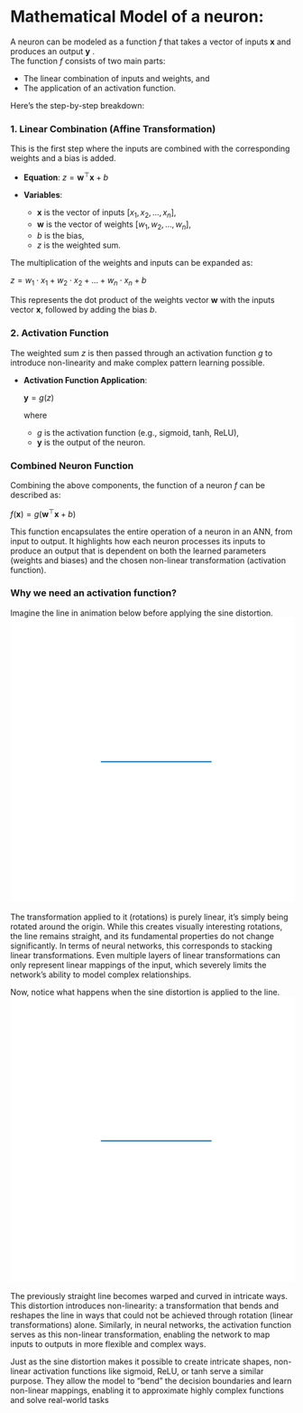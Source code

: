# Mathematical Model of a neuron:

A neuron can be modeled as a function  $f$  that takes a vector of inputs  $\mathbf{x}$  and produces an output  $\mathbf{y}$ . <br>
The function  $f$ consists of two main parts: 
 - The linear combination of inputs and weights, and 
 - The application of an activation function. 
 
Here’s the step-by-step breakdown:

### 1. Linear Combination (Affine Transformation)

This is the first step where the inputs are combined with the corresponding weights and a bias is added.

- **Equation**: 
$z = \mathbf{w}^\top \mathbf{x} + b$

- **Variables**:
    - $\mathbf{x}$ is the vector of inputs $[x_1, x_2, \ldots, x_n]$,
    - $\mathbf{w}$ is the vector of weights $[w_1, w_2, \ldots, w_n]$,
    - $b$ is the bias,
    - $z$ is the weighted sum.

The multiplication of the weights and inputs can be expanded as:

$z = w_1 \cdot x_1 + w_2 \cdot x_2 + \ldots + w_n \cdot x_n + b$

This represents the dot product of the weights vector $\mathbf{w}$ with the inputs vector $\mathbf{x}$, followed by adding the bias $b$.

### 2. Activation Function

The weighted sum $z$ is then passed through an activation function $g$ to introduce non-linearity and make complex pattern learning possible.

- **Activation Function Application**:  

  $\mathbf{y} = g(z)$

  where
  - $g$ is the activation function (e.g., sigmoid, tanh, ReLU),
  - $\mathbf{y}$ is the output of the neuron.

### Combined Neuron Function

Combining the above components, the function of a neuron $f$ can be described as:

$f(\mathbf{x}) = g(\mathbf{w}^\top \mathbf{x} + b)$

This function encapsulates the entire operation of a neuron in an ANN, from input to output. It highlights how each neuron processes its inputs to produce an output that is dependent on both the learned parameters (weights and biases) and the chosen non-linear transformation (activation function).


### Why we need an activation function?

Imagine the line in animation below before applying the sine distortion. 
![alt text](images/rotation_without_sine_distortion.gif)

The transformation applied to it (rotations) is purely linear, it’s simply being rotated around the origin. While this creates visually interesting rotations, the line remains straight, and its fundamental properties do not change significantly. In terms of neural networks, this corresponds to stacking linear transformations. Even multiple layers of linear transformations can only represent linear mappings of the input, which severely limits the network’s ability to model complex relationships.



Now, notice what happens when the sine distortion is applied to the line. 
![alt text](images/rotation_sine_distortion.gif)

The previously straight line becomes warped and curved in intricate ways. This distortion introduces non-linearity: a transformation that bends and reshapes the line in ways that could not be achieved through rotation (linear transformations) alone. Similarly, in neural networks, the activation function serves as this non-linear transformation, enabling the network to map inputs to outputs in more flexible and complex ways.

Just as the sine distortion makes it possible to create intricate shapes, non-linear activation functions like sigmoid, ReLU, or tanh serve a similar purpose. They allow the model to “bend” the decision boundaries and learn non-linear mappings, enabling it to approximate highly complex functions and solve real-world tasks




